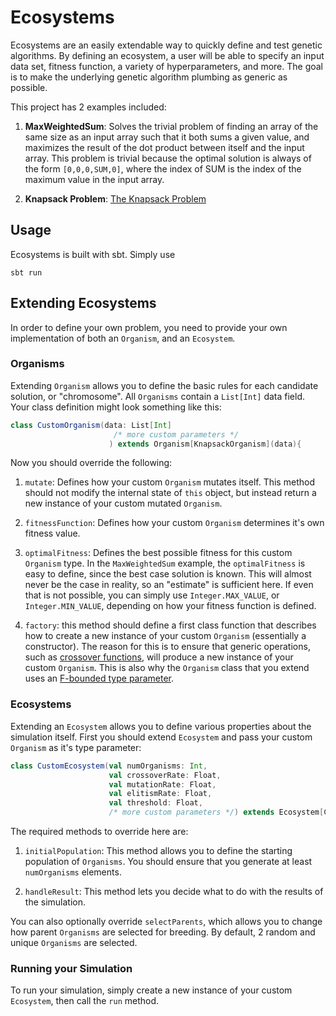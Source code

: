 # Ecosystems

Ecosystems are an easily extendable way to quickly define and test genetic algorithms. By defining an ecosystem, a user will be able to specify an input data set, fitness function, a variety of hyperparameters, and more. The goal is to make the underlying genetic algorithm plumbing as generic as possible.

This project has 2 examples included:

1. **MaxWeightedSum**: Solves the trivial problem of finding an array of the same size as an input array such that it both sums a given value, and maximizes the result of the dot product between itself and the input array. This problem is trivial because the optimal solution is always of the form `[0,0,0,SUM,0]`, where the index of SUM is the index of the maximum value in the input array.

2. **Knapsack Problem**: [The Knapsack Problem](https://en.wikipedia.org/wiki/Knapsack_problem)


## Usage

Ecosystems is built with sbt. Simply use
```
sbt run
```

## Extending Ecosystems

In order to define your own problem, you need to provide your own implementation of both an `Organism`, and an `Ecosystem`. 

### Organisms

Extending `Organism` allows you to define the basic rules for each candidate solution, or "chromosome". All `Organisms` contain a `List[Int]` data field. Your class definition might look something like this:

```scala
class CustomOrganism(data: List[Int]
                       /* more custom parameters */
                      ) extends Organism[KnapsackOrganism](data){
```

Now you should override the following:

1. `mutate`: Defines how your custom `Organism` mutates itself. This method should not modify the internal state of `this` object, but instead return a new instance of your custom mutated `Organism`.

2. `fitnessFunction`: Defines how your custom `Organism` determines it's own fitness value.

3. `optimalFitness`: Defines the best possible fitness for this custom `Organism` type. In the `MaxWeightedSum` example, the `optimalFitness` is easy to define, since the best case solution is known. This will almost never be the case in reality, so an "estimate" is sufficient here. If even that is not possible, you can simply use `Integer.MAX_VALUE`, or `Integer.MIN_VALUE`, depending on how your fitness function is defined. 

4. `factory`: this method should define a first class function that describes how to create a new instance of your custom `Organism` (essentially a constructor). The reason for this is to ensure that generic operations, such as [crossover functions](https://en.wikipedia.org/wiki/Crossover_(genetic_algorithm)), will produce a new instance of your custom `Organism`. This is also why the `Organism` class that you extend uses an [F-bounded type parameter](https://tpolecat.github.io/2015/04/29/f-bounds.html). 


### Ecosystems

Extending an `Ecosystem` allows you to define various properties about the simulation itself. First you should extend `Ecosystem` and pass your custom `Organism` as it's type parameter:

```scala
class CustomEcosystem(val numOrganisms: Int,
                      val crossoverRate: Float,
                      val mutationRate: Float,
                      val elitismRate: Float,
                      val threshold: Float,
                      /* more custom parameters */) extends Ecosystem[CustomOrganism] {
```

The required methods to override here are: 

1. `initialPopulation`: This method allows you to define the starting population of `Organisms`. You should ensure that you generate at least `numOrganisms` elements.

2. `handleResult`: This method lets you decide what to do with the results of the simulation.

You can also optionally override `selectParents`, which allows you to change how parent `Organisms` are selected for breeding. By default, 2 random and unique `Organisms` are selected.

### Running your Simulation

To run your simulation, simply create a new instance of your custom `Ecosystem`, then call the `run` method.
